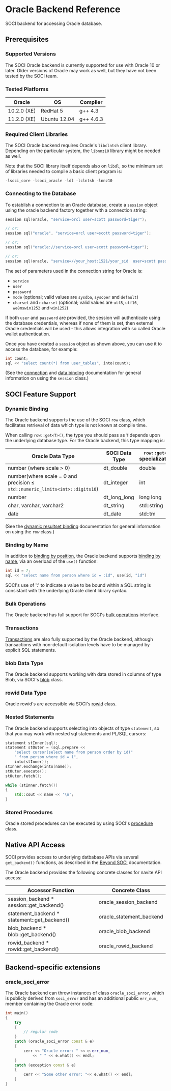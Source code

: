 # Oracle Backend Reference

SOCI backend for accessing Oracle database.

## Prerequisites

### Supported Versions

The SOCI Oracle backend is currently supported for use with Oracle 10 or later.
Older versions of Oracle may work as well, but they have not been tested by the SOCI team.

### Tested Platforms

|Oracle|OS|Compiler|
|--- |--- |--- |
|10.2.0 (XE)|RedHat 5|g++ 4.3|
|11.2.0 (XE)|Ubuntu 12.04|g++ 4.6.3|

### Required Client Libraries

The SOCI Oracle backend requires Oracle's `libclntsh` client library. Depending on the particular system, the `libnnz10` library might be needed as well.

Note that the SOCI library itself depends also on `libdl`, so the minimum set of libraries needed to compile a basic client program is:

```console
-lsoci_core -lsoci_oracle -ldl -lclntsh -lnnz10
```

### Connecting to the Database

To establish a connection to an Oracle database, create a `session` object using the oracle backend factory together with a connection string:

```cpp
session sql(oracle, "service=orcl user=scott password=tiger");

// or:
session sql("oracle", "service=orcl user=scott password=tiger");

// or:
session sql("oracle://service=orcl user=scott password=tiger");

// or:
session sql(oracle, "service=//your_host:1521/your_sid  user=scott password=tiger");
```

The set of parameters used in the connection string for Oracle is:

* `service`
* `user`
* `password`
* `mode` (optional; valid values are `sysdba`, `sysoper` and `default`)
* `charset` and `ncharset` (optional; valid values are `utf8`, `utf16`, `we8mswin1252` and `win1252`)

If both `user` and `password` are provided, the session will authenticate using the database credentials, whereas if none of them is set, then external Oracle credentials will be used - this allows integration with so called Oracle wallet authentication.

Once you have created a `session` object as shown above, you can use it to access the database, for example:

```cpp
int count;
sql << "select count(*) from user_tables", into(count);
```

(See the [connection](../connections.md) and [data binding](../binding.md) documentation for general information on using the `session` class.)

## SOCI Feature Support

### Dynamic Binding

The Oracle backend supports the use of the SOCI `row` class, which facilitates retrieval of data which type is not known at compile time.

When calling `row::get<T>()`, the type you should pass as `T` depends upon the underlying database type. For the Oracle backend, this type mapping is:

|Oracle Data Type|SOCI Data Type|`row::get<T>` specializations|
|--- |--- |--- |
|number (where scale > 0)|dt_double|double|
|number(where scale = 0 and precision ≤ `std::numeric_limits<int>::digits10`)|dt_integer|int|
|number|dt_long_long|long long|
|char, varchar, varchar2|dt_string|std::string|
|date|dt_date|std::tm|

(See the [dynamic resultset binding](../types.md#dynamic-binding) documentation for general information on using the `row` class.)

### Binding by Name

In addition to [binding by position](../binding.md#binding-by-position), the Oracle backend supports [binding by name](../binding.md#binding-by-name), via an overload of the `use()` function:

```cpp
int id = 7;
sql << "select name from person where id = :id", use(id, "id")
```

SOCI's use of ':' to indicate a value to be bound within a SQL string is consistant with the underlying Oracle client library syntax.

### Bulk Operations

The Oracle backend has full support for SOCI's [bulk operations](../binding.md#bulk-operations) interface.

### Transactions

[Transactions](../statements.html#transactions) are also fully supported by the Oracle backend,
although transactions with non-default isolation levels have to be managed by explicit SQL statements.

### blob Data Type

The Oracle backend supports working with data stored in columns of type Blob, via SOCI's [blob](../lobs.md) class.

### rowid Data Type

Oracle rowid's are accessible via SOCI's [rowid](../api/client.md#class-rowid) class.

### Nested Statements

The Oracle backend supports selecting into objects of type `statement`, so that you may work with nested sql statements and PL/SQL cursors:

```cpp
statement stInner(sql);
statement stOuter = (sql.prepare <<
    "select cursor(select name from person order by id)"
    " from person where id = 1",
    into(stInner));
stInner.exchange(into(name));
stOuter.execute();
stOuter.fetch();

while (stInner.fetch())
{
    std::cout << name << '\n';
}
```

### Stored Procedures

Oracle stored procedures can be executed by using SOCI's [procedure](../procedures.md) class.

## Native API Access

SOCI provides access to underlying datbabase APIs via several `get_backend()` functions, as described in the [Beyond SOCI](../beyond.md) documentation.

The Oracle backend provides the following concrete classes for navite API access:

|Accessor Function|Concrete Class|
|--- |--- |
|session_backend * session::get_backend()|oracle_session_backend|
|statement_backend * statement::get_backend()|oracle_statement_backend|
|blob_backend * blob::get_backend()|oracle_blob_backend|
|rowid_backend * rowid::get_backend()|oracle_rowid_backend|

## Backend-specific extensions

### oracle_soci_error

The Oracle backend can throw instances of class `oracle_soci_error`, which is publicly derived from `soci_error` and has an additional public `err_num_` member containing the Oracle error code:

```cpp
int main()
{
    try
    {
        // regular code
    }
    catch (oracle_soci_error const & e)
    {
        cerr << "Oracle error: " << e.err_num_
            << " " << e.what() << endl;
    }
    catch (exception const & e)
    {
        cerr << "Some other error: "<< e.what() << endl;
    }
}
```
